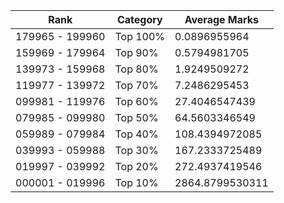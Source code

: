| Rank | Category | Average Marks |
|------|----------|---------------|
| 179965 - 199960 | Top 100% | 0.0896955964 |
| 159969 - 179964 | Top 90% | 0.5794981705 |
| 139973 - 159968 | Top 80% | 1.9249509272 |
| 119977 - 139972 | Top 70% | 7.2486295453 |
| 099981 - 119976 | Top 60% | 27.4046547439 |
| 079985 - 099980 | Top 50% | 64.5603346549 |
| 059989 - 079984 | Top 40% | 108.4394972085 |
| 039993 - 059988 | Top 30% | 167.2333725489 |
| 019997 - 039992 | Top 20% | 272.4937419546 |
| 000001 - 019996 | Top 10% | 2864.8799530311 |
